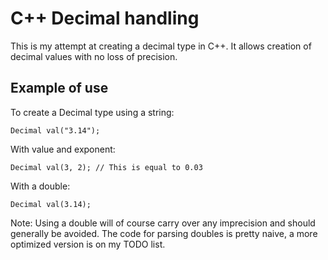 # C++ Decimal handling
This is my attempt at creating a decimal type in C++. It allows creation of decimal values with no loss of precision.

## Example of use
To create a Decimal type using a string:
```
Decimal val("3.14");
```
With value and exponent:
```
Decimal val(3, 2); // This is equal to 0.03
```
With a double:
```
Decimal val(3.14);
```
Note: Using a double will of course carry over any imprecision and should generally be avoided. The code for parsing doubles is pretty naive, a more optimized version is on my TODO list.
